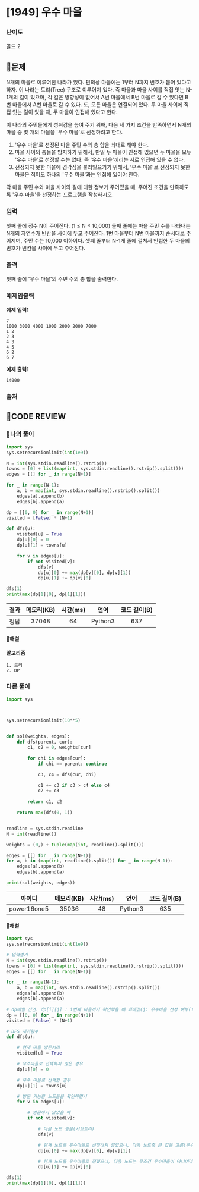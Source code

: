 # [1949] 우수 마을

### **난이도**
골드 2
## **📝문제**
N개의 마을로 이루어진 나라가 있다. 편의상 마을에는 1부터 N까지 번호가 붙어 있다고 하자. 이 나라는 트리(Tree) 구조로 이루어져 있다. 즉 마을과 마을 사이를 직접 잇는 N-1개의 길이 있으며, 각 길은 방향성이 없어서 A번 마을에서 B번 마을로 갈 수 있다면 B번 마을에서 A번 마을로 갈 수 있다. 또, 모든 마을은 연결되어 있다. 두 마을 사이에 직접 잇는 길이 있을 때, 두 마을이 인접해 있다고 한다.

이 나라의 주민들에게 성취감을 높여 주기 위해, 다음 세 가지 조건을 만족하면서 N개의 마을 중 몇 개의 마을을 '우수 마을'로 선정하려고 한다.

1. '우수 마을'로 선정된 마을 주민 수의 총 합을 최대로 해야 한다.
2. 마을 사이의 충돌을 방지하기 위해서, 만일 두 마을이 인접해 있으면 두 마을을 모두 '우수 마을'로 선정할 수는 없다. 즉 '우수 마을'끼리는 서로 인접해 있을 수 없다.
3. 선정되지 못한 마을에 경각심을 불러일으키기 위해서, '우수 마을'로 선정되지 못한 마을은 적어도 하나의 '우수 마을'과는 인접해 있어야 한다.

각 마을 주민 수와 마을 사이의 길에 대한 정보가 주어졌을 때, 주어진 조건을 만족하도록 '우수 마을'을 선정하는 프로그램을 작성하시오.
### **입력**
첫째 줄에 정수 N이 주어진다. (1 ≤ N ≤ 10,000) 둘째 줄에는 마을 주민 수를 나타내는 N개의 자연수가 빈칸을 사이에 두고 주어진다. 1번 마을부터 N번 마을까지 순서대로 주어지며, 주민 수는 10,000 이하이다. 셋째 줄부터 N-1개 줄에 걸쳐서 인접한 두 마을의 번호가 빈칸을 사이에 두고 주어진다.
### **출력**
첫째 줄에 '우수 마을'의 주민 수의 총 합을 출력한다.
### **예제입출력**

**예제 입력1**

```
7
1000 3000 4000 1000 2000 2000 7000
1 2
2 3
4 3
4 5
6 2
6 7
```

**예제 출력1**

```
14000
```

### **출처**

## **🧐CODE REVIEW**

### **🧾나의 풀이**

```python
import sys
sys.setrecursionlimit(int(1e9))

N = int(sys.stdin.readline().rstrip())
towns = [0] + list(map(int, sys.stdin.readline().rstrip().split()))
edges = [[] for _ in range(N+1)]

for _ in range(N-1):
    a, b = map(int, sys.stdin.readline().rstrip().split())
    edges[a].append(b)
    edges[b].append(a)

dp = [[0, 0] for _ in range(N+1)]
visited = [False] * (N+1)

def dfs(u):
    visited[u] = True
    dp[u][0] = 0
    dp[u][1] = towns[u]

    for v in edges[u]:
        if not visited[v]:
            dfs(v)
            dp[u][0] += max(dp[v][0], dp[v][1])
            dp[u][1] += dp[v][0]

dfs(1)
print(max(dp[1][0], dp[1][1]))
```

결과	| 메모리(KB) |	시간(ms) |	언어 |	코드 길이(B)
:----:|:-----:|:-----:|:-----:|:--------:
정답|37048|64|Python3|637
#### **📝해설**

**알고리즘**
```
1. 트리
2. DP
```

### **다른 풀이**

```python
import sys



sys.setrecursionlimit(10**5)


def sol(weights, edges):
    def dfs(parent, cur):
        c1, c2 = 0, weights[cur]

        for chi in edges[cur]:
            if chi == parent: continue

            c3, c4 = dfs(cur, chi)

            c1 += c3 if c3 > c4 else c4
            c2 += c3 
        
        return c1, c2

    return max(dfs(0, 1))


readline = sys.stdin.readline
N = int(readline())

weights = (0,) + tuple(map(int, readline().split()))

edges = [[] for _ in range(N+1)]
for a, b in (map(int, readline().split()) for _ in range(N-1)):
    edges[a].append(b)
    edges[b].append(a)

print(sol(weights, edges))
```

아이디 | 메모리(KB) |	시간(ms) |	언어 |	코드 길이(B) 
:-----:|:-----:|:-----:|:----:|:--------:
power16one5|35036|48|Python3|635
#### **📝해설**

```python
import sys
sys.setrecursionlimit(int(1e9))

# 입력받기
N = int(sys.stdin.readline().rstrip())
towns = [0] + list(map(int, sys.stdin.readline().rstrip().split()))
edges = [[] for _ in range(N+1)]

for _ in range(N-1):
    a, b = map(int, sys.stdin.readline().rstrip().split())
    edges[a].append(b)
    edges[b].append(a)

# dp배열 선언. dp[i][j] : i번째 마을까지 확인했을 때 최대값(j: 우수마을 선정 여부(1이면 선정))
dp = [[0, 0] for _ in range(N+1)]
visited = [False] * (N+1)

# DFS 재귀함수
def dfs(u):

    # 현재 마을 방문처리
    visited[u] = True

    # 우수마을로 선택하지 않은 경우
    dp[u][0] = 0

    # 우수 마을로 선택한 경우
    dp[u][1] = towns[u]

    # 방문 가능한 노드들을 확인하면서
    for v in edges[u]:

        # 방문하지 않았을 때
        if not visited[v]:

            # 다음 노드 방문(서브트리)
            dfs(v)

            # 현재 노드를 우수마을로 선정하지 않았으니, 다음 노드중 큰 값을 고름(우수마을이거나 아닌 경우)
            dp[u][0] += max(dp[v][0], dp[v][1])

            # 현재 노드를 우수마을로 정했으니, 다음 노드는 무조건 우수마을이 아니어야함
            dp[u][1] += dp[v][0]

dfs(1)
print(max(dp[1][0], dp[1][1]))
```